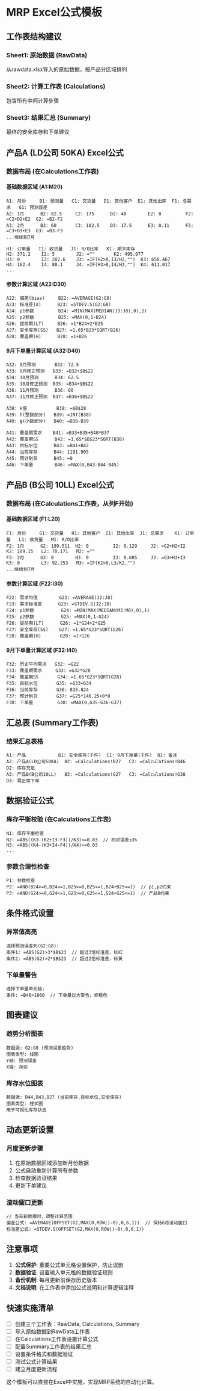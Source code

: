 # MRP Excel公式模板

## 工作表结构建议

### Sheet1: 原始数据 (RawData)
从rawdata.xlsx导入的原始数据，按产品分区域排列

### Sheet2: 计算工作表 (Calculations)
包含所有中间计算步骤

### Sheet3: 结果汇总 (Summary)
最终的安全库存和下单建议

## 产品A (LD公司 50KA) Excel公式

### 数据布局 (在Calculations工作表)

#### 基础数据区域 (A1:M20)
```
A1: 月份     B1: 预测量   C1: 交货量   D1: 其他客户  E1: 其他出库  F1: 总需求   G1: 预测误差
A2: 1月      B2: 82.5     C2: 175      D2: 40        E2: 0         F2: =C2+D2+E2  G2: =B2-F2
A3: 2月      B3: 60       C3: 102.5    D3: 17.5      E3: 0.11      F3: =C3+D3+E3  G3: =B3-F3
...继续到7月

H1: 订单量   I1: 收货量   J1: R/O比率   K1: 期末库存
H2: 371.2    I2: 5        J2: =""       K2: 495.977
H3: 0        I3: 282.6    J3: =IF(H2>0,I3/H2,"")  K3: 658.467
H4: 162.4    I4: 80.1     J4: =IF(H3>0,I4/H3,"")  K4: 611.017
...
```

#### 参数计算区域 (A22:D30)
```
A22: 偏差(bias)     B22: =AVERAGE(G2:G8)
A23: 标准差(σ)      B23: =STDEV.S(G2:G8)
A24: p1参数         B24: =MIN(MAX(MEDIAN(J3:J8),0),1)
A25: p2参数         B25: =MAX(0,1-B24)
A26: 提前期(LT)     B26: =1*B24+2*B25
A27: 安全库存(SS)   B27: =1.65*B23*SQRT(B26)
A28: 覆盖期(H)      B28: =1+B26
```

#### 9月下单量计算区域 (A32:D40)
```
A32: 9月预测       B32: 72.5
A33: 9月修正预测   B33: =B32+$B$22
A34: 10月预测      B34: 62.5
A35: 10月修正预测  B35: =B34+$B$22
A36: 11月预测      B36: 60
A37: 11月修正预测  B37: =B36+$B$22

A38: H值           B38: =$B$28
A39: h(整数部分)   B39: =INT(B38)
A40: φ(小数部分)   B40: =B38-B39

A41: 覆盖期需求    B41: =B33+B35+B40*B37
A42: 覆盖期SS      B42: =1.65*$B$23*SQRT(B38)
A43: 目标水位      B43: =B41+B42
A44: 当前库存      B44: 1191.905
A45: 预计到货      B45: =0
A46: 下单量        B46: =MAX(0,B43-B44-B45)
```

## 产品B (B公司 10LL) Excel公式

### 数据布局 (在Calculations工作表，从列F开始)

#### 基础数据区域 (F1:L20)
```
F1: 月份     G1: 交货量   H1: 其他客户  I1: 其他出库  J1: 总需求    K1: 订单量   L1: 收货量   M1: R/O比率
F2: 1月      G2: 189.511  H2: 0         I2: 0.129     J2: =G2+H2+I2  K2: 189.15   L2: 70.171   M2: =""
F3: 2月      G3: 0        H3: 0         I3: 0.605     J3: =G3+H3+I3  K3: 0        L3: 92.253   M3: =IF(K2>0,L3/K2,"")
...继续到7月
```

#### 参数计算区域 (F22:I30)
```
F22: 需求均值        G22: =AVERAGE(J2:J8)
F23: 需求标准差      G23: =STDEV.S(J2:J8)
F24: p1参数          G24: =MIN(MAX(MEDIAN(M3:M8),0),1)
F25: p2参数          G25: =MAX(0,1-G24)
F26: 提前期(LT)      G26: =1*G24+2*G25
F27: 安全库存(SS)    G27: =1.65*G23*SQRT(G26)
F28: 覆盖期(H)       G28: =1+G26
```

#### 9月下单量计算区域 (F32:I40)
```
F32: 历史平均需求   G32: =G22
F33: 覆盖期需求     G33: =G32*G28
F34: 覆盖期SS       G34: =1.65*G23*SQRT(G28)
F35: 目标水位       G35: =G33+G34
F36: 当前库存       G36: 833.824
F37: 预计到货       G37: =G25*146.25+0*0  
F38: 下单量         G38: =MAX(0,G35-G36-G37)
```

## 汇总表 (Summary工作表)

### 结果汇总表格
```
A1: 产品            B1: 安全库存(千件)  C1: 9月下单量(千件)  D1: 备注
A2: 产品A(LD公司50KA)  B2: =Calculations!B27   C2: =Calculations!B46   D2: 库存充足
A3: 产品B(B公司10LL)   B3: =Calculations!G27   C3: =Calculations!G38   D3: 需正常下单
```

## 数据验证公式

### 库存平衡校验 (在Calculations工作表)
```
N1: 库存平衡检查
N2: =ABS((K3-(K2+I3-F3))/K3)<=0.03  // 相对误差≤3%
N3: =ABS((K4-(K3+I4-F4))/K4)<=0.03
...
```

### 参数合理性检查
```
P1: 参数检查
P2: =AND(B24>=0,B24<=1,B25>=0,B25<=1,B24+B25<=1)  // p1,p2约束
P3: =AND(G24>=0,G24<=1,G25>=0,G25<=1,G24+G25<=1)  // 产品B约束
```

## 条件格式设置

### 异常值高亮
```
选择预测误差列(G2:G8): 
条件1: =ABS(G2)>3*$B$23  // 超过3倍标准差，标红
条件2: =ABS(G2)>2*$B$23  // 超过2倍标准差，标黄
```

### 下单量警告
```
选择下单量单元格:
条件: =B46>1000  // 下单量过大警告，标橙色
```

## 图表建议

### 趋势分析图表
```
数据源: G2:G8 (预测误差趋势)
图表类型: 线图
Y轴: 预测误差
X轴: 月份
```

### 库存水位图表
```
数据源: B44,B43,B27 (当前库存,目标水位,安全库存)
图表类型: 柱状图
用于可视化库存状态
```

## 动态更新设置

### 月度更新步骤
1. 在原始数据区域添加新月份数据
2. 公式自动重新计算所有参数
3. 检查数据验证结果
4. 更新下单建议

### 滚动窗口更新
```
// 当有新数据时，调整计算范围
偏差公式: =AVERAGE(OFFSET(G2,MAX(0,ROW()-8),0,6,1))  // 保持6月滚动窗口
标准差公式: =STDEV.S(OFFSET(G2,MAX(0,ROW()-8),0,6,1))
```

## 注意事项

1. **公式保护**: 重要公式单元格设置保护，防止误删
2. **数据验证**: 设置输入单元格的数据验证规则
3. **备份机制**: 每月更新前保存历史版本
4. **文档说明**: 在工作表中添加公式说明和计算逻辑注释

## 快速实施清单

- [ ] 创建三个工作表：RawData, Calculations, Summary
- [ ] 导入原始数据到RawData工作表
- [ ] 在Calculations工作表设置计算公式
- [ ] 配置Summary工作表的结果汇总
- [ ] 设置条件格式和数据验证
- [ ] 测试公式计算结果
- [ ] 建立月度更新流程

这个模板可以直接在Excel中实施，实现MRP系统的自动化计算。
